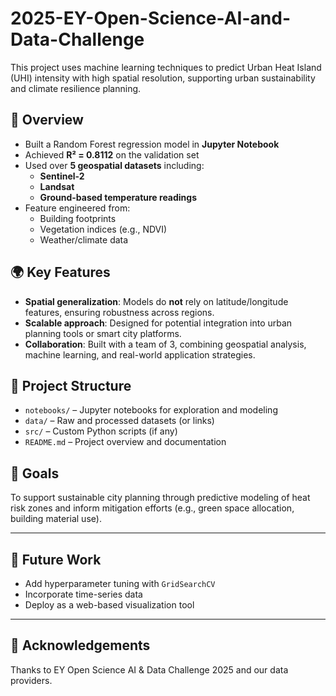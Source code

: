 # 2025-EY-Open-Science-AI-and-Data-Challenge

This project uses machine learning techniques to predict Urban Heat Island (UHI) intensity with high spatial resolution, supporting urban sustainability and climate resilience planning.

## 🧠 Overview
- Built a Random Forest regression model in **Jupyter Notebook**
- Achieved **R² = 0.8112** on the validation set
- Used over **5 geospatial datasets** including:
  - **Sentinel-2**
  - **Landsat**
  - **Ground-based temperature readings**
- Feature engineered from:
  - Building footprints
  - Vegetation indices (e.g., NDVI)
  - Weather/climate data

## 🌍 Key Features
- **Spatial generalization**: Models do **not** rely on latitude/longitude features, ensuring robustness across regions.
- **Scalable approach**: Designed for potential integration into urban planning tools or smart city platforms.
- **Collaboration**: Built with a team of 3, combining geospatial analysis, machine learning, and real-world application strategies.

## 📁 Project Structure
- `notebooks/` – Jupyter notebooks for exploration and modeling
- `data/` – Raw and processed datasets (or links)
- `src/` – Custom Python scripts (if any)
- `README.md` – Project overview and documentation

## 📌 Goals
To support sustainable city planning through predictive modeling of heat risk zones and inform mitigation efforts (e.g., green space allocation, building material use).

---

## 🔧 Future Work
- Add hyperparameter tuning with `GridSearchCV`
- Incorporate time-series data
- Deploy as a web-based visualization tool

---

## 🤝 Acknowledgements
Thanks to EY Open Science AI & Data Challenge 2025 and our data providers.
